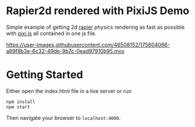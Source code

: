 # Rapier2d rendered with PixiJS Demo

Simple example of getting 2d [rapier](https://rapier.rs/) physics rendering as fast as possible with [pixi.js](https://pixijs.com/) all contained in one js file.

https://user-images.githubusercontent.com/46508152/175604066-a89f8b3e-6c32-49de-9b7c-0ead97910b95.mov

# Getting Started
Either open the index.html file in a live server or run

```
npm install
npm start
```

Then navigate your browser to `localhost:4000`.
